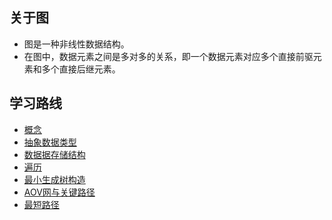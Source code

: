 
## 关于图
- 图是一种非线性数据结构。
- 在图中，数据元素之间是多对多的关系，即一个数据元素对应多个直接前驱元素和多个直接后继元素。

## 学习路线
- [概念](图的概念.md)
- [抽象数据类型](图的抽象数据类型.md)
- [数据据存储结构](图的数据存储结构.md)
- [遍历](图的遍历.md)
- [最小生成树构造](最小生成树构造.md)
- [AOV网与关键路径](AOV网与关键路径.md)
- [最短路径](最短路径.md)
